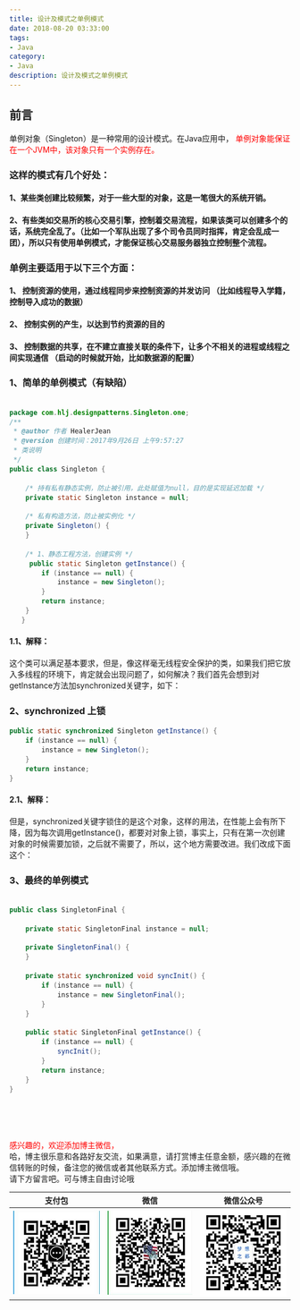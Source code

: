 ```yaml
---
title: 设计及模式之单例模式
date: 2018-08-20 03:33:00
tags: 
- Java
category: 
- Java
description: 设计及模式之单例模式
---
```

<!-- image url 
https://raw.githubusercontent.com/HealerJean123/HealerJean123.github.io/master/blogImages
　　首行缩进
<font color="red">  </font>

<font size="4">   </font>

 
-->


## 前言



单例对象（Singleton）是一种常用的设计模式。在Java应用中，<font color="red">  单例对象能保证在一个JVM中，该对象只有一个实例存在。</font>

### 这样的模式有几个好处：
 

#### 1、某些类创建比较频繁，对于一些大型的对象，这是一笔很大的系统开销。 
#### 2、有些类如交易所的核心交易引擎，控制着交易流程，如果该类可以创建多个的话，系统完全乱了。（比如一个军队出现了多个司令员同时指挥，肯定会乱成一团），所以只有使用单例模式，才能保证核心交易服务器独立控制整个流程。 
  
### 单例主要适用于以下三个方面：
 

#### 1、	控制资源的使用，通过线程同步来控制资源的并发访问 （比如线程导入学籍，控制导入成功的数据）
####  2、	控制实例的产生，以达到节约资源的目的
####  3、	控制数据的共享，在不建立直接关联的条件下，让多个不相关的进程或线程之间实现通信 （启动的时候就开始，比如数据源的配置）


### 1、简单的单例模式（有缺陷）

 

```java

package com.hlj.designpatterns.Singleton.one;
/** 
 * @author 作者 HealerJean
 * @version 创建时间：2017年9月26日 上午9:57:27 
 * 类说明 
 */
public class Singleton {  
	  
    /* 持有私有静态实例，防止被引用，此处赋值为null，目的是实现延迟加载 */   
    private static Singleton instance = null;  
  
    /* 私有构造方法，防止被实例化 */  
    private Singleton() {  
    }  
  
    /* 1、静态工程方法，创建实例 */  
     public static Singleton getInstance() {  
        if (instance == null) {  
            instance = new Singleton();  
        }  
        return instance;  
    }  
   }

```

#### 1.1、解释：
 

这个类可以满足基本要求，但是，像这样毫无线程安全保护的类，如果我们把它放入多线程的环境下，肯定就会出现问题了，如何解决？我们首先会想到对getInstance方法加synchronized关键字，如下：


### 2、synchronized 上锁

 

```java
public static synchronized Singleton getInstance() {  
    if (instance == null) {  
        instance = new Singleton();  
    }  
    return instance;  
} 

```

#### 2.1、解释：
 

但是，synchronized关键字锁住的是这个对象，这样的用法，在性能上会有所下降，因为每次调用getInstance()，都要对对象上锁，事实上，只有在第一次创建对象的时候需要加锁，之后就不需要了，所以，这个地方需要改进。我们改成下面这个：

### 3、最终的单例模式

 


```java

public class SingletonFinal {  
	  
    private static SingletonFinal instance = null;  
  
    private SingletonFinal() {  
    }  
  
    private static synchronized void syncInit() {  
        if (instance == null) {  
            instance = new SingletonFinal();  
        }  
    }  
  
    public static SingletonFinal getInstance() {  
        if (instance == null) {  
            syncInit();  
        }  
        return instance;  
    }  
}  

```












<br/><br/><br/><br/>
<font color="red"> 感兴趣的，欢迎添加博主微信， </font><br/>
哈，博主很乐意和各路好友交流，如果满意，请打赏博主任意金额，感兴趣的在微信转账的时候，备注您的微信或者其他联系方式。添加博主微信哦。
<br/>
请下方留言吧。可与博主自由讨论哦

|支付包 | 微信|微信公众号|
|:-------:|:-------:|:------:|
|![支付宝](https://raw.githubusercontent.com/HealerJean/HealerJean.github.io/master/assets/img/tctip/alpay.jpg) | ![微信](https://raw.githubusercontent.com/HealerJean/HealerJean.github.io/master/assets/img/tctip/weixin.jpg)|![微信公众号](https://raw.githubusercontent.com/HealerJean/HealerJean.github.io/master/assets/img/my/qrcode_for_gh_a23c07a2da9e_258.jpg)|


<!-- Gitalk 评论 start  -->

<link rel="stylesheet" href="https://unpkg.com/gitalk/dist/gitalk.css">
<script src="https://unpkg.com/gitalk@latest/dist/gitalk.min.js"></script> 
<div id="gitalk-container"></div>    
 <script type="text/javascript">
    var gitalk = new Gitalk({
		clientID: `1d164cd85549874d0e3a`,
		clientSecret: `527c3d223d1e6608953e835b547061037d140355`,
		repo: `HealerJean.github.io`,
		owner: 'HealerJean',
		admin: ['HealerJean'],
		id: '98ZDdqE6YpwnKjQx',
    });
    gitalk.render('gitalk-container');
</script> 

<!-- Gitalk end -->

